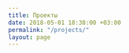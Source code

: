 ```yaml
---
title: Проекты
date: 2018-05-01 18:38:00 +03:00
permalink: "/projects/"
layout: page
---
```


<blockquote class="trello-card-compact">
  <a href="https://trello.com/c/rpxCgk5T"></a>
</blockquote>

<blockquote class="trello-card-compact">
  <a href="https://trello.com/c/ILoGhnyN"></a>
</blockquote>

<blockquote class="trello-card-compact">
  <a href="https://trello.com/c/MErebFkk"></a>
</blockquote>

<script src="https://p.trellocdn.com/embed.min.js"></script>







<!--
{% for project in site.projects %}
<div class="project-card">
    <img src="{{ project.logo-url }}" />
    <h1> {{project.name}} </h1>
    <p>
        {{project.content}}
    </p>
    <p>{{project.date}}</p>
</div>

{% endfor %}

<style>
.project-card {
    background-color: grey;
    height: 200px;
    width: 200px;
    margin: 20px;
    display: block;
}
</style>
--> 